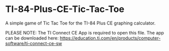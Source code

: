 # TI-84-Plus-CE-Tic-Tac-Toe
A simple game of Tic Tac Toe for the TI-84 Plus CE graphing calculator.

PLEASE NOTE:
The TI Connect CE App is required to open this file.
The app can be downloaded here:
https://education.ti.com/en/products/computer-software/ti-connect-ce-sw
